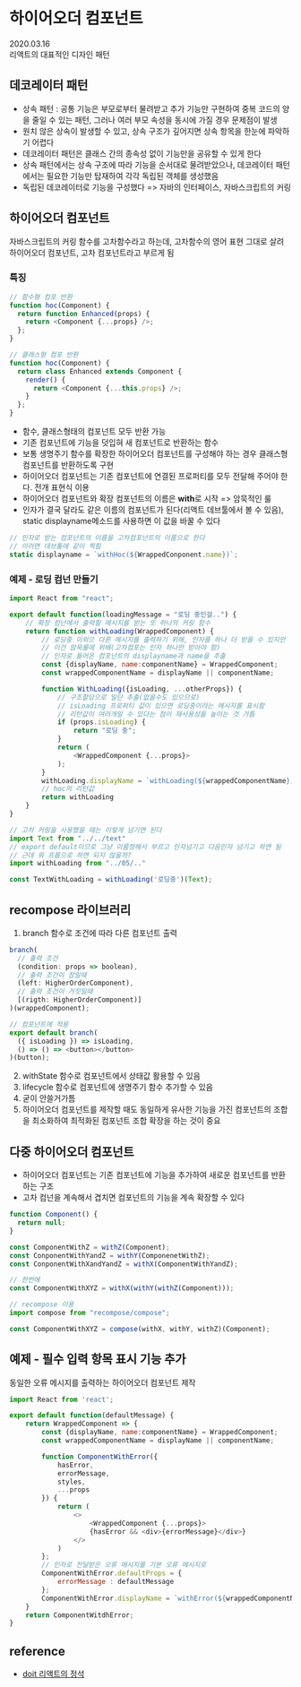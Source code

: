 # 하이어오더 컴포넌트

2020.03.16  
리액트의 대표적인 디자인 패턴

## 데코레이터 패턴

- 상속 패턴 : 공통 기능은 부모로부터 물려받고 추가 기능만 구현하여 중복 코드의 양을 줄일 수 있는 패턴, 그러나 여러 부모 속성을 동시에 가질 경우 문제점이 발생
- 원치 않은 상속이 발생할 수 있고, 상속 구조가 깊어지면 상속 항목을 한눈에 파악하기 어렵다
- 데코레이터 패턴은 클래스 간의 종속성 없이 기능만을 공유할 수 있게 한다
- 상속 패턴에서는 상속 구조에 따라 기능을 순서대로 물려받았으나, 데코레이터 패턴에서는 필요한 기능만 탑재하여 각각 독립된 객체를 생성했음
- 독립된 데코레이터로 기능을 구성했다 => 자바의 인터페이스, 자바스크립트의 커링

## 하이어오더 컴포넌트

자바스크립트의 커링 함수를 고차함수라고 하는데, 고차함수의 영어 표현 그대로 살려 하이어오더 컴포넌트, 고차 컴포넌트라고 부르게 됨

### 특징

```javascript
// 함수형 컴포 반환
function hoc(Component) {
  return function Enhanced(props) {
    return <Component {...props} />;
  };
}

// 클래스형 컴포 반환
function hoc(Component) {
  return class Enhanced extends Component {
    render() {
      return <Component {...this.props} />;
    }
  };
}
```

- 함수, 클래스형태의 컴포넌트 모두 반환 가능
- 기존 컴포넌트에 기능을 덧입혀 새 컴포넌트로 반환하는 함수
- 보통 생명주기 함수를 확장한 하이어오더 컴포넌트를 구성해야 하는 경우 클래스형 컴포넌트를 반환하도록 구현
- 하이어오더 컴포넌트는 기존 컴포넌트에 연결된 프로퍼티를 모두 전달해 주어야 한다. 전개 표현식 이용
- 하이어오더 컴포넌트와 확장 컴포넌트의 이름은 **with**로 시작 => 암묵적인 룰
- 인자가 결국 달라도 같은 이름의 컴포넌트가 된다(리액트 데브툴에서 볼 수 있음), static displayname메소드를 사용하면 이 값을 바꿀 수 있다

```javascript
// 인자로 받는 컴포넌트의 이름을 고차컴포넌트의 이름으로 한다
// 이러면 데브툴에 같이 찍힘
static displayname = `withHoc(${WrappedConponent.name})`;
```

### 예제 - 로딩 컴넌 만들기

```javascript
import React from "react";

export default function(loadingMessage = "로딩 중인걸..") {
    // 확장 컴넌에서 출력할 메시지를 받는 또 하나의 커링 함수
    return function withLoading(WrappedComponent) {
        // 로딩중 이외으 다른 메시지를 출력하기 위해, 인자를 하나 더 받을 수 있지만
        // 이건 암묵룰에 위배(고차컴포는 인자 하나만 받아야 함)
        // 인자로 들어온 컴포넌트의 displayname과 name을 추출
        const {displayName, name:componentName} = WrappedComponent;
        const wrappedComponentName = displayName || componentName;

        function WithLoading({isLoading, ...otherProps}) {
            // 구조할당으로 일단 추출(없을수도 있으므로)
            // isLoading 프로퍼티 값이 있으면 로딩중이라는 메시지를 표시함
            // 리턴값이 여러개일 수 있다는 점이 재사용성을 높이는 것 가틈
            if (props.isLoading) {
                return "로딩 중";
            }
            return (
                <WrappedComponent {...props}>
            );
        }
        withLoading.displayName = `withLoading(${wrappedComponentName})`;
        // hoc의 리턴값
        return withLoading
    }
}

// 고차 커링을 사용했을 때는 이렇게 넘기면 된다
import Text from "../../text"
// export default이므로 그냥 이름정해서 부르고 인자넘기고 다음인자 넘기고 하면 됨
// 근데 뭐 프롭으로 하면 되지 않을까?
import withLoading from "../05/.."

const TextWithLoading = withLoading('로딩중')(Text);
```

## recompose 라이브러리

1. branch 함수로 조건에 따라 다른 컴포넌트 출력

```javascript
branch(
  // 출력 조건
  (condition: props => boolean),
  // 출력 조건이 참일때
  (left: HigherOrderComponent),
  // 출력 조건이 거짓일때
  [(rigth: HigherOrderComponent)]
)(wrappedComponent);

// 컴포넌트에 적용
export default branch(
  ({ isLoading }) => isLoading,
  () => () => <button></button>
)(button);
```

2. withState 함수로 컴포넌트에서 상태값 활용할 수 있음
3. lifecycle 함수로 컴포넌트에 생명주기 함수 추가할 수 있음
4. 굳이 안쓸거가틈
5. 하이어오더 컴포넌트를 제작할 때도 동일하게 유사한 기능을 가진 컴포넌트의 조합을 최소화하여 최적화된 컴포넌트 조합 확장을 하는 것이 중요

## 다중 하이어오더 컴포넌트

- 하이어오더 컴포넌트는 기존 컴포넌트에 기능을 추가하여 새로운 컴포넌트를 반환하는 구조
- 고차 컴넌을 계속해서 겹치면 컴포넌트의 기능을 계속 확장할 수 있다

```javascript
function Component() {
  return null;
}

const ComponentWithZ = withZ(Component);
const ConponentWithYandZ = withY(ComponenetWithZ);
const ConponentWithXandYandZ = withX(ComponentWithYandZ);

// 한번에
const ComponentWithXYZ = withX(withY(withZ(Component)));

// recompose 이용
import compose from "recompose/compose";

const ComponentWithXYZ = compose(withX, withY, withZ)(Component);
```

## 예제 - 필수 입력 항목 표시 기능 추가

동일한 오류 메시지를 출력하는 하이어오더 컴포넌트 제작

```javascript
import React from 'react';

export default function(defaultMessage) {
    return WrappedComponent => {
        const {displayName, name:componentName} = WrappedComponent;
        const wrappedComponentName = displayName || componentName;

        function ComponentWithError({
            hasError,
            errorMessage,
            styles,
            ...props
        }) {
            return (
                <>
                    <WrappedComponent {...props}>
                    {hasError && <div>{errorMessage}</div>}
                </>
            )
        };
        // 인자로 전달받은 오류 매시지를 기본 오류 메시지로
        ComponentWithError.defaultProps = {
            errorMessage : defaultMessage
        };
        ComponentWithError.displayName = `withError(${wrappedComponentName}`)
    }
    return ComponentWitdhError;
}
```

## reference

- [doit 리액트의 정석]()
